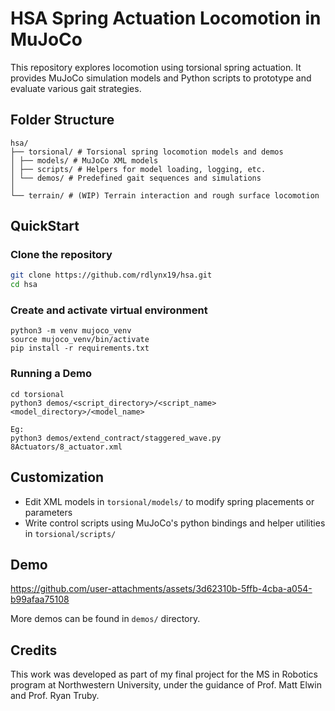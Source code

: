 # HSA Spring Actuation Locomotion in MuJoCo

This repository explores locomotion using torsional spring actuation. It provides MuJoCo simulation models and Python scripts to prototype and evaluate various gait strategies.

## Folder Structure
```
hsa/
├── torsional/ # Torsional spring locomotion models and demos
│ ├── models/ # MuJoCo XML models
│ ├── scripts/ # Helpers for model loading, logging, etc.
│ └── demos/ # Predefined gait sequences and simulations
│
└── terrain/ # (WIP) Terrain interaction and rough surface locomotion
```

## QuickStart

### Clone the repository
```bash
git clone https://github.com/rdlynx19/hsa.git
cd hsa
```

### Create and activate virtual environment
```
python3 -m venv mujoco_venv
source mujoco_venv/bin/activate
pip install -r requirements.txt
```

### Running a Demo
```
cd torsional
python3 demos/<script_directory>/<script_name> <model_directory>/<model_name>

Eg:
python3 demos/extend_contract/staggered_wave.py 8Actuators/8_actuator.xml
```

## Customization
- Edit XML models in `torsional/models/` to modify spring placements or parameters
- Write control scripts using MuJoCo's python bindings and helper utilities in `torsional/scripts/`

## Demo
https://github.com/user-attachments/assets/3d62310b-5ffb-4cba-a054-b99afaa75108

More demos can be found in `demos/` directory.


## Credits 
This work was developed as part of my final project for the MS in Robotics program at Northwestern University, under the guidance of Prof. Matt Elwin and Prof. Ryan Truby.
